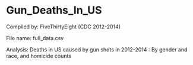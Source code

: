 # Gun_Deaths_In_US
Compiled by: FiveThirtyEight (CDC 2012-2014)

File name: full_data.csv

Analysis: Deaths in US caused by gun shots in 2012-2014 : By gender and race, and homicide counts
